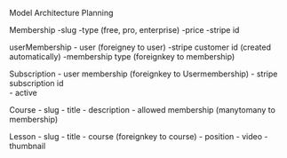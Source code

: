 Model Architecture Planning

Membership
	-slug
	-type (free, pro, enterprise)
	-price
	-stripe id

userMembership
	- user  (foreigney to user)
	-stripe customer id 	(created automatically)
	-membership type  (foreignkey to membership)

Subscription
	- user membership    (foreignkey to Usermembership)
	- stripe subscription id  
	- active


Course
	- slug
	- title
	- description
	- allowed membership 	(manytomany to membership)

Lesson
	- slug
	- title
	- course				(foreignkey to course)
	- position
	- video
	- thumbnail



